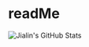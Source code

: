 # readMe

<div>
  <img align="left" alt="Jialin's GitHub Stats" src="https://github-readme-stats.vercel.app/api?username=yangjialin94&show_icons=true&hide_border=false&title_color=ff652f&icon_color=FFE400&bg_color=09131B&text_color=ffffff&border_color=0c1a25" />
</div>
